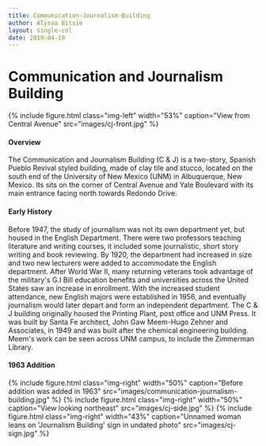 ```yaml
---
title: Communication-Journalism-Building
author: Alyssa Bitsie
layout: single-col
date: 2019-04-10
---
```



# Communication and Journalism Building

{% include figure.html class="img-left" width="53%" caption="View from Central Avenue" src="images/cj-front.jpg" %}
#### Overview
The Communication and Journalism Building (C & J) is a two-story, Spanish Pueblo Revival styled building, made of clay tile and stucco, located on the south end of the University of New Mexico (UNM) in Albuquerque, New Mexico. Its sits on the corner of Central Avenue and Yale Boulevard with its main entrance facing north towards Redondo Drive.



#### Early History
Before 1947, the study of journalism was not its own department yet, but housed in the English Department. There were two professors teaching literature and writing courses, it included some journalistic, short story writing and book reviewing. By 1920, the department had increased in size and two new lecturers were added to accommodate the English department. After World War II, many returning veterans took advantage of the military's G.I Bill education benefits and universities across the United States saw an increase in enrollment. With the increased student attendance, new English majors were established in 1956, and eventually journalism would later depart and form an independent department. The C & J building originally housed the Printing Plant, post office and UNM Press. It was built by Santa Fe architect, John Gaw Meem-Hugo Zehner and Associates, in 1949 and was built after the chemical engineering building. Meem's work can be seen across UNM campus, to include the Zimmerman Library. 



#### 1963 Addition





{% include figure.html class="img-right" width="50%" caption="Before addition was added in 1963" src="images/communication-journalism-building.jpg" %}
{% include figure.html class="img-right" width="50%" caption="View looking northeast" src="images/cj-side.jpg" %}
{% include figure.html class="img-right" width="43%" caption="Unnamed woman leans on 'Journalism Building' sign in undated photo" src="images/cj-sign.jpg" %}
